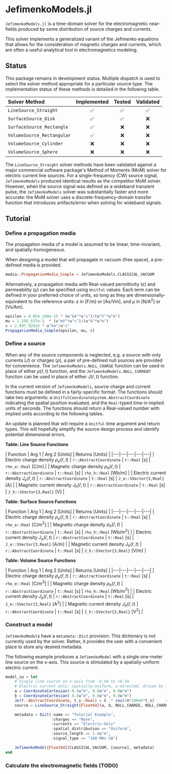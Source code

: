 # JefimenkoModels.jl

`JefimenkoModels.jl` is a time-domain solver for the electromagnetic near-fields produced by
some distribution of source charges and currents.

This solver implements a generalized variant of the Jefimenko equations that allows for the
consideration of magnetic charges and currents, which are often a useful analytical tool in
electromagnetics modeling.

## Status

This package remains in development status. Multiple dispatch is used to select the solver
method appropriate for a particular source type. The implementation status of these methods
is detailed in the following table.

| Solver Method | Implemented | Tested | Validated |
|:---|:---:|:---:|:---:|
| `LineSource_Straight`       | :white_check_mark: | :white_check_mark: | :white_check_mark: |
| `SurfaceSource_Disk`        | :white_check_mark: | :white_check_mark: | :x: |
| `SurfaceSource_Rectangle`   | :white_check_mark: | :x: | :x: |
| `VolumeSource_Rectangular`  | :white_check_mark: | :x: | :x: |
| `VolumeSource_Cylinder`     | :x: | :x: | :x: |
| `VolumeSource_Sphere`       | :x: | :x: | :x: |

The `LineSource_Straight` solver methods have been validated against a major commercial
software package's Method of Moments (MoM) solver for electric current line sources. For a
single-frequency (CW) source signal, `JefimenkoModels` produced identical results as the
competitor MoM solver. However, when the source signal was defined as a wideband transient
pulse, the `JefimenkoModels` solver was substantially faster and more accurate: the MoM
solver uses a discrete-frequency-domain transfer function that introduces artifacts/error
when solving for wideband signals.

## Tutorial

### Define a propagation media

The propagation media of a model is assumed to be linear, time-invariant, and
spatially-homogeneous.

When designing a model that will propagate in vacuum (free space), a pre-defined media is
provided.
```julia
media::PropagationMedia_Simple = JefimenkoModels.CLASSICAL_VACUUM
```

Alternatively, a propagation media with Real-valued permittivity ($\varepsilon$) and
permeability ($\mu$) can be specified using `Unitful` values. Each term can be defined in
your preferred choice of units, so long as they are dimensionally-equivalent to the reference
units: $\varepsilon$ in [F/m] or [As/Vm], and $\mu$ in [N/A$^2$] or [Vs/Am].
```julia
epsilon = 8.854_188e-15 * (u"kA"*u"s")/(u"V"*u"m")
mu = 1.256_637e-3  * (u"mV"*u"s")/(u"A"*u"m")
c = 2.997_925e5 * u"km"/u"s"
PropagationMedia_Simple(epsilon, mu, c)
```

### Define a source

When any of the source components is neglected, e.g. a source with only currents ($J$) or
charges ($\rho$), a pair of pre-defined null sources are provided for convenience. The
`JefimenkoModels.NULL_CHARGE` function can be used in place of either $\rho(\bar{r},t)$
function, and the `JefimenkoModels.NULL_CURRENT` function can be used in place of either
$J(\bar{r},t)$ function.

In the current version of `JefimenkoModels`, source charge and current functions must be
defined in a fairly-specific format. The functions should take two arguments: a
`UnitfulCoordinateSystem.AbstractCoordinate` indicating the spatial position evaluated, and
the `Real`-typed time in implied units of seconds. The functions should return a Real-valued
number with implied units according to the following tables.

An update is planned that will require a `Unitful` time argument and return types. This will
hopefully simplify the source design process and identify potential dimensional errors.

**Table: Line Source Functions**

| Function | Arg 1 | Arg 2 [Units] | Returns [Units] |
|---|---|---|---|---|
| Electric charge density $\rho_e(\bar{r},t)$ | `r::AbstractCoordinate` | `t::Real` [s] | `rho_e::Real` [C/m] |
| Magnetic charge density $\rho_h(\bar{r},t)$ | `r::AbstractCoordinate` | `t::Real` [s] | `rho_h::Real` [Wb/m] |
| Electric current density $J_e(\bar{r},t)$   | `r::AbstractCoordinate` | `t::Real` [s] | `J_e::SVector{3,Real}` [A] |
| Magnetic current density $J_h(\bar{r},t)$   | `r::AbstractCoordinate` | `t::Real` [s] | `J_h::SVector{3,Real}` [V] |

**Table: Surface Source Functions**

| Function | Arg 1 | Arg 2 [Units] | Returns [Units] |
|---|---|---|---|---|
| Electric charge density $\rho_e(\bar{r},t)$ | `r::AbstractCoordinate` | `t::Real` [s] | `rho_e::Real` [C/m$^2$] |
| Magnetic charge density $\rho_h(\bar{r},t)$ | `r::AbstractCoordinate` | `t::Real` [s] | `rho_h::Real` [Wb/m$^2$] |
| Electric current density $J_e(\bar{r},t)$   | `r::AbstractCoordinate` | `t::Real` [s] | `J_e::SVector{3,Real}` [A/m] |
| Magnetic current density $J_h(\bar{r},t)$   | `r::AbstractCoordinate` | `t::Real` [s] | `J_h::SVector{3,Real}` [V/m] |

**Table: Volume Source Functions**

| Function | Arg 1 | Arg 2 [Units] | Returns [Units] |
|---|---|---|---|---|
| Electric charge density $\rho_e(\bar{r},t)$ | `r::AbstractCoordinate` | `t::Real` [s] | `rho_e::Real` [C/m$^3$] |
| Magnetic charge density $\rho_h(\bar{r},t)$ | `r::AbstractCoordinate` | `t::Real` [s] | `rho_h::Real` [Wb/m$^3$] |
| Electric current density $J_e(\bar{r},t)$   | `r::AbstractCoordinate` | `t::Real` [s] | `J_e::SVector{3,Real}` [A$^2$] |
| Magnetic current density $J_h(\bar{r},t)$   | `r::AbstractCoordinate` | `t::Real` [s] | `J_h::SVector{3,Real}` [V$^2$] |

### Construct a model

`JefimenkoModel`s have a `metadata::Dict` provision. This dictionary is not currently used
by the solver. Rather, it provides the user with a convenient place to store any desired
metadata.

The following example produces a `JefimenkoModel` with a single one-meter line source on
the x-axis. This source is stimulated by a spatially-uniform electric current.
```julia
model_cw = let
    # Single line source on x-axis from -0.5m to +0.5m
    # Electric current only: spatially-uniform, x-directed, driven by 100 MHz CW sinusoid
    a = CoordinateCartesian(-0.5u"m", 0.0u"m", 0.0u"m")
    b = CoordinateCartesian( 0.5u"m", 0.0u"m", 0.0u"m")
    Je(r̄::AbstractCoordinate, t_s::Real) = x̂ .* cos(2π*100e6*t_s)     # t in s -> Je in A
    source = LineSource_Straight{Float64}(a, b, NULL_CHARGE, NULL_CHARGE, Je, NULL_CURRENT)

    metadata = Dict(:name => "Tutorial Example",
                    :charges => "None",
                    :currents => "Electric-Only"
                    :spatial_distribution => "Uniform",
                    :source_length => 1.0u"m",
                    :signal_type => "100 MHz CW")

    JefimenkoModel{Float64}(CLASSICAL_VACUUM, [source], metadata)
end
```

### Calculate the electromagnetic fields (TODO)
